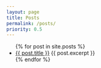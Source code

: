 ```yaml
---
layout: page
title: Posts
permalink: /posts/
priority: 0.5
---
```


<ul>
  {% for post in site.posts %}
    <li>
      <a href="{{ post.url }}">{{ post.title }}</a>
	  {{ post.excerpt }}
    </li>
  {% endfor %}
</ul>